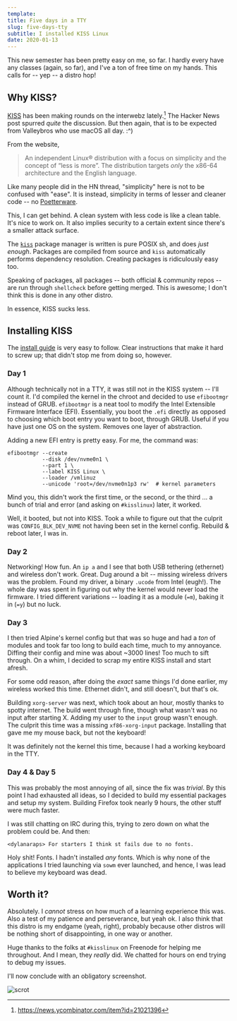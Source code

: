 ```yaml
---
template:
title: Five days in a TTY
slug: five-days-tty
subtitle: I installed KISS Linux
date: 2020-01-13
---
```


This new semester has been pretty easy on me, so far. I hardly every
have any classes (again, so far), and I've a ton of free time on my
hands. This calls for -- yep -- a distro hop! 

## Why KISS?

[KISS](https://getkiss.org) has been making rounds on the interwebz lately.[^hn]
The Hacker News post spurred _quite_ the discussion. But then again,
that is to be expected from Valleybros who use macOS all day. :^)

From the website,

> An independent Linux® distribution with a focus on simplicity and the
> concept of “less is more”. The distribution targets *only* the x86-64
> architecture and the English language.

Like many people did in the HN thread, "simplicity" here is not to be
confused with "ease". It is instead, simplicity in terms of lesser and
cleaner code -- no
[Poetterware](https://www.urbandictionary.com/define.php?term=poetterware).

[^hn]: https://news.ycombinator.com/item?id=21021396

This, I can get behind. A clean system with less code is like a clean
table. It's nice to work on. It also implies security to a certain
extent since there's a smaller attack surface. 

The [`kiss`](https://github.com/kisslinux/kiss) package manager is written
is pure POSIX sh, and does _just enough_. Packages are compiled from
source and `kiss` automatically performs dependency resolution. Creating
packages is ridiculously easy too.

Speaking of packages, all packages -- both official & community
repos -- are run through `shellcheck` before getting merged. This is
awesome; I don't think this is done in any other distro.

In essence, KISS sucks less.

## Installing KISS

The [install guide](https://getkiss.org/pages/install) is very easy to
follow. Clear instructions that make it hard to screw up; that didn't
stop me from doing so, however.

### Day 1

Although technically not in a TTY, it was still not _in_ the KISS
system -- I'll count it. I'd compiled the kernel in the chroot and
decided to use `efibootmgr` instead of GRUB. `efibootmgr` is a neat tool
to modify the Intel Extensible Firmware Interface (EFI). Essentially,
you boot the `.efi` directly as opposed to choosing which boot entry
you want to boot, through GRUB. Useful if you have just one OS on the
system. Removes one layer of abstraction.

Adding a new EFI entry is pretty easy. For me, the command was:

```
efibootmgr --create 
           --disk /dev/nvme0n1 \
           --part 1 \
           --label KISS Linux \
           --loader /vmlinuz
           --unicode 'root=/dev/nvme0n1p3 rw'  # kernel parameters
```

Mind you, this didn't work the first time, or the second, or the
third ... a bunch of trial and error (and asking on `#kisslinux`)
later, it worked.

Well, it booted, but not into KISS. Took a while to figure out that the
culprit was `CONFIG_BLK_DEV_NVME` not having been set in the kernel
config. Rebuild & reboot later, I was in.

### Day 2

Networking! How fun. An `ip a` and I see that both USB tethering
(ethernet) and wireless don't work. Great. Dug around a bit -- missing
wireless drivers was the problem. Found my driver, a binary `.ucode` from
Intel (eugh!). The whole day was spent in figuring out why the kernel
would never load the firmware. I tried different variations -- loading
it as a module (`=m`), baking it in (`=y`) but no luck.

### Day 3

I then tried Alpine's kernel config but that was so huge and had a _ton_
of modules and took far too long to build each time, much to my
annoyance. Diffing their config and mine was about ~3000 lines! Too much
to sift through. On a whim, I decided to scrap my entire KISS install
and start afresh. 

For some odd reason, after doing the _exact_ same things I'd done
earlier, my wireless worked this time. Ethernet didn't, and still
doesn't, but that's ok.

Building `xorg-server` was next, which took about an hour, mostly thanks
to spotty internet. The build went through fine, though what wasn't was
no input after starting X. Adding my user to the `input` group wasn't
enough. The culprit this time was a missing `xf86-xorg-input` package.
Installing that gave me my mouse back, but not the keyboard!

It was definitely not the kernel this time, because I had a working
keyboard in the TTY. 

### Day 4 & Day 5

This was probably the most annoying of all, since the fix was _trivial_.
By this point I had exhausted all ideas, so I decided to build my
essential packages and setup my system. Building Firefox took nearly
9 hours, the other stuff were much faster.

I was still chatting on IRC during this, trying to zero down on what the
problem could be. And then:

```
<dylanaraps> For starters I think st fails due to no fonts.
```

Holy shit! Fonts. I hadn't installed _any_ fonts. Which is why none of
the applications I tried launching via `sowm` ever launched, and hence,
I was lead to believe my keyboard was dead.

## Worth it?

Absolutely. I _cannot_ stress on how much of a learning experience this
was. Also a test of my patience and perseverance, but yeah ok. I also
think that this distro is my endgame (yeah, right), probably because
other distros will be nothing short of disappointing, in one way or
another.

Huge thanks to the folks at `#kisslinux` on Freenode for helping me
throughout. And I mean, they _really_ did. We chatted for hours on end
trying to debug my issues.

I'll now conclude with an obligatory screenshot.

![scrot](https://cdn.icyphox.sh/R6G.png)
